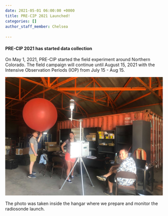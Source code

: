 ```yaml
---
date: 2021-05-01 06:00:00 +0000
title: PRE-CIP 2021 Launched!
categories: []
author_staff_member: Chelsea

---
```

#### **PRE-CIP 2021 has started data collection**

On May 1, 2021, PRE-CIP started the field experiment around Northern Colorado. The field campaign will continue until August 15, 2021 with the Intensive Observation Periods (IOP) from July 15 - Aug 15.

![](/images/pre-cip-soundinghangar.jpg)

The photo was taken inside the hangar where we prepare and monitor the radiosonde launch.